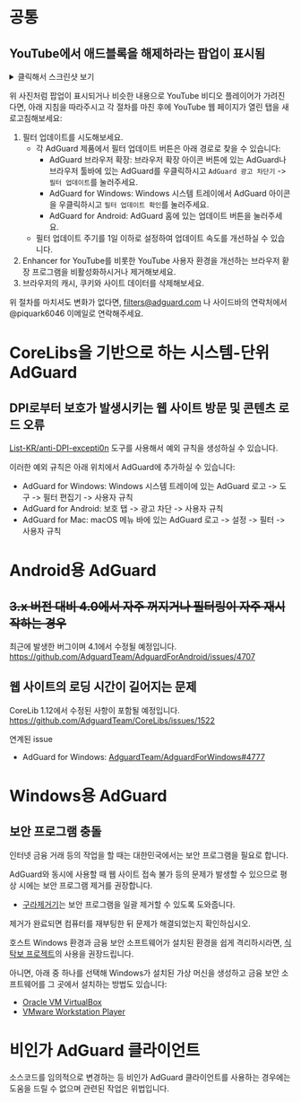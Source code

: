 # 공통
## YouTube에서 애드블록을 해제하라는 팝업이 표시됨

<details>
<summary>클릭해서 스크린샷 보기</summary>

![YouTube anti-adblock](https://camo.githubusercontent.com/77fa7db127d9f2aa8414504928edef2225935b5758eb673ea814e24c78a629aa/68747470733a2f2f63646e2e6164746964792e6f72672f736974657265706f7274732f31656f6d313565676a6f6a6f6b6730386f7338676738306f636b6377633434356530747631306f6d6c6f2e706e673f6e633d31)

</details>

위 사진처럼 팝업이 표시되거나 비슷한 내용으로 YouTube 비디오 플레이어가 가려진다면, 아래 지침을 따라주시고 각 절차를 마친 후에 YouTube 웹 페이지가 열린 탭을 새로고침해보세요:
1. 필터 업데이트를 시도해보세요.
    - 각 AdGuard 제품에서 필터 업데이트 버튼은 아래 경로로 찾을 수 있습니다:
        - AdGuard 브라우저 확장: 브라우저 확장 아이콘 버튼에 있는 AdGuard나 브라우저 툴바에 있는 AdGuard를 우클릭하시고 `AdGuard 광고 차단기` -> `필터 업데이트`를 눌러주세요.
        - AdGuard for Windows: Windows 시스템 트레이에서 AdGuard 아이콘을 우클릭하시고 `필터 업데이트 확인`를 눌러주세요.
        - AdGuard for Android: AdGuard 홈에 있는 업데이트 버튼을 눌러주세요.
    - 필터 업데이트 주기를 1일 이하로 설정하여 업데이트 속도를 개선하실 수 있습니다.
2. Enhancer for YouTube를 비롯한 YouTube 사용자 환경을 개선하는 브라우저 홛장 프로그램을 비활성화하시거나 제거해보세요.
3. 브라우저의 캐시, 쿠키와 사이트 데이터를 삭제해보세요.

위 절차를 마치셔도 변화가 없다면, filters@adguard.com 나 사이드바의 연락처에서 @piquark6046 이메일로 연락해주세요.

# CoreLibs을 기반으로 하는 시스템-단위 AdGuard
## DPI로부터 보호가 발생시키는 웹 사이트 방문 및 콘텐츠 로드 오류
[List-KR/anti-DPI-excepti0n](https://list-kr.github.io/anti-DPI-excepti0n/) 도구를 사용해서 예외 규칙을 생성하실 수 있습니다.


이러한 예외 규칙은 아래 위치에서 AdGuard에 추가하실 수 있습니다:

 - AdGuard for Windows: Windows 시스템 트레이에 있는 AdGuard 로고 -> 도구 -> 필터 편집기 -> 사용자 규칙
 - AdGuard for Android: 보호 탭 -> 광고 차단 -> 사용자 규칙
 - AdGuard for Mac: macOS 메뉴 바에 있는 AdGuard 로고 -> 설정 -> 필터 -> 사용자 규칙

# Android용 AdGuard
## ~~3.x 버전 대비 4.0에서 자주 꺼지거나 필터링이 자주 재시작하는 경우~~
최근에 발생한 버그이며 4.1에서 수정될 예정입니다.
https://github.com/AdguardTeam/AdguardForAndroid/issues/4707

## 웹 사이트의 로딩 시간이 길어지는 문제
CoreLib 1.12에서 수정된 사항이 포함될 예정입니다.
https://github.com/AdguardTeam/CoreLibs/issues/1522

연계된 issue
 - AdGuard for Windows: [AdguardTeam/AdguardForWindows#4777](https://github.com/AdguardTeam/AdguardForWindows/issues/4777)

# Windows용 AdGuard
## 보안 프로그램 충돌

인터넷 금융 거래 등의 작업을 할 때는 대한민국에서는 보안 프로그램을 필요로 합니다.

AdGuard와 동시에 사용할 때 웹 사이트 접속 불가 등의 문제가 발생할 수 있으므로 평상 시에는 보안 프로그램 제거를 권장합니다.

- [구라제거기](https://teus.me/category/IT/%EA%B5%AC%EB%9D%BC%EC%A0%9C%EA%B1%B0%EA%B8%B0)는 보안 프로그램을 일괄 제거할 수 있도록 도와줍니다.

제거가 완료되면 컴퓨터를 재부팅한 뒤 문제가 해결되었는지 확인하십시오.

호스트 Windows 환경과 금융 보안 소프트웨어가 설치된 환경을 쉽게 격리하시라면, [식탁보 프로젝트](https://yourtablecloth.app/)의 사용을 권장드립니다.

아니면, 아래 중 하나를 선택해 Windows가 설치된 가상 머신을 생성하고 금융 보안 소프트웨어를 그 곳에서 설치하는 방법도 있습니다:
 - [Oracle VM VirtualBox](https://www.virtualbox.org/)
 - [VMware Workstation Player](https://www.vmware.com/products/workstation-player.html)

# 비인가 AdGuard 클라이언트

소스코드를 임의적으로 변경하는 등 비인가 AdGuard 클라이언트를 사용하는 경우에는 도움을 드릴 수 없으며 관련된 작업은 위법입니다.